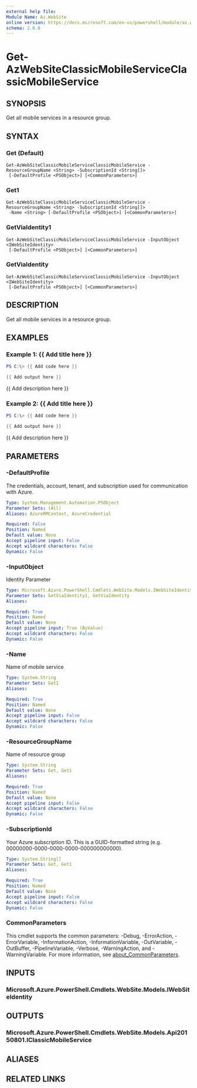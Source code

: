 ```yaml
---
external help file:
Module Name: Az.WebSite
online version: https://docs.microsoft.com/en-us/powershell/module/az.website/get-azwebsiteclassicmobileserviceclassicmobileservice
schema: 2.0.0
---
```


# Get-AzWebSiteClassicMobileServiceClassicMobileService

## SYNOPSIS
Get all mobile services in a resource group.

## SYNTAX

### Get (Default)
```
Get-AzWebSiteClassicMobileServiceClassicMobileService -ResourceGroupName <String> -SubscriptionId <String[]>
 [-DefaultProfile <PSObject>] [<CommonParameters>]
```

### Get1
```
Get-AzWebSiteClassicMobileServiceClassicMobileService -ResourceGroupName <String> -SubscriptionId <String[]>
 -Name <String> [-DefaultProfile <PSObject>] [<CommonParameters>]
```

### GetViaIdentity1
```
Get-AzWebSiteClassicMobileServiceClassicMobileService -InputObject <IWebSiteIdentity>
 [-DefaultProfile <PSObject>] [<CommonParameters>]
```

### GetViaIdentity
```
Get-AzWebSiteClassicMobileServiceClassicMobileService -InputObject <IWebSiteIdentity>
 [-DefaultProfile <PSObject>] [<CommonParameters>]
```

## DESCRIPTION
Get all mobile services in a resource group.

## EXAMPLES

### Example 1: {{ Add title here }}
```powershell
PS C:\> {{ Add code here }}

{{ Add output here }}
```

{{ Add description here }}

### Example 2: {{ Add title here }}
```powershell
PS C:\> {{ Add code here }}

{{ Add output here }}
```

{{ Add description here }}

## PARAMETERS

### -DefaultProfile
The credentials, account, tenant, and subscription used for communication with Azure.

```yaml
Type: System.Management.Automation.PSObject
Parameter Sets: (All)
Aliases: AzureRMContext, AzureCredential

Required: False
Position: Named
Default value: None
Accept pipeline input: False
Accept wildcard characters: False
Dynamic: False
```

### -InputObject
Identity Parameter

```yaml
Type: Microsoft.Azure.PowerShell.Cmdlets.WebSite.Models.IWebSiteIdentity
Parameter Sets: GetViaIdentity1, GetViaIdentity
Aliases:

Required: True
Position: Named
Default value: None
Accept pipeline input: True (ByValue)
Accept wildcard characters: False
Dynamic: False
```

### -Name
Name of mobile service

```yaml
Type: System.String
Parameter Sets: Get1
Aliases:

Required: True
Position: Named
Default value: None
Accept pipeline input: False
Accept wildcard characters: False
Dynamic: False
```

### -ResourceGroupName
Name of resource group

```yaml
Type: System.String
Parameter Sets: Get, Get1
Aliases:

Required: True
Position: Named
Default value: None
Accept pipeline input: False
Accept wildcard characters: False
Dynamic: False
```

### -SubscriptionId
Your Azure subscription ID.
This is a GUID-formatted string (e.g.
00000000-0000-0000-0000-000000000000).

```yaml
Type: System.String[]
Parameter Sets: Get, Get1
Aliases:

Required: True
Position: Named
Default value: None
Accept pipeline input: False
Accept wildcard characters: False
Dynamic: False
```

### CommonParameters
This cmdlet supports the common parameters: -Debug, -ErrorAction, -ErrorVariable, -InformationAction, -InformationVariable, -OutVariable, -OutBuffer, -PipelineVariable, -Verbose, -WarningAction, and -WarningVariable. For more information, see [about_CommonParameters](http://go.microsoft.com/fwlink/?LinkID=113216).

## INPUTS

### Microsoft.Azure.PowerShell.Cmdlets.WebSite.Models.IWebSiteIdentity

## OUTPUTS

### Microsoft.Azure.PowerShell.Cmdlets.WebSite.Models.Api20150801.IClassicMobileService

## ALIASES

## RELATED LINKS

